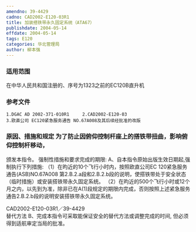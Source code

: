 ```yaml
---
amendno: 39-4429
cadno: CAD2002-E120-03R1
title: 加装搭铁带永久固定系统（ATA67）
publishdate: 2004-05-14
effdate: 2004-05-14
tags: E120
categories: 华北管理局
author: 柳本强
---
```


### 适用范围 
在中华人民共和国注册的、序号为1323之前的EC120B直升机

<!--more-->
### 参考文件
    1.DGAC AD 2002-371-010R1     2.CAD2002-E120-03
    3.欧直公司 EC120紧急服务通告 NO.67A008及其后续经批准的改版

### 原因、措施和规定     为了防止因俯仰控制杆座上的搭铁带扭曲，影响俯仰控制杆移动，
颁发本指令。     强制性措施和要求完成的期限:     A、自本指令原始出版生效日期起,强制执行下列措施: 
    （1）在昀近的10个飞行小时内，按照欧直公司EC 120紧急服务通告(ASB)NO.67A008 第2.B.2.a段和2.B.2.b段的说明，使搭铁带处于安全状态（临时措施）或安装搭铁带永久固定系统。 
    （2）在昀近的500个飞行小时或12个月之内，以先到为准，除非已在A(1)段规定的期限内完成，否则按照上述紧急服务通告2.B.2.b段的说明安装搭铁带永久固定系统。 

  CAD2002-E120-03R1／39-4429   
    替代方法     B、完成本指令可采取能保证安全的替代方法或调整完成的时间, 
但必须得到适航审定当局的批准。
